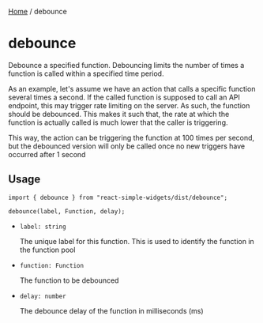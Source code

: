 [Home](../../../README.md) / debounce

# debounce

Debounce a specified function. Debouncing limits the number of times a function is called within a specified time period.

As an example, let's assume we have an action that calls a specific function several times a second. If the called function is supposed to call an API endpoint, this may trigger rate limiting on the server. As such, the function should be debounced. This makes it such that, the rate at which the function is actually called is much lower that the caller is triggering.

This way, the action can be triggering the function at 100 times per second, but the debounced version will only be called once no new triggers have occurred after 1 second

## Usage

```tsx
import { debounce } from "react-simple-widgets/dist/debounce";

debounce(label, Function, delay);
```

- `label: string`

  The unique label for this function. This is used to identify the function in the function pool

- `function: Function`

  The function to be debounced

- `delay: number`

  The debounce delay of the function in milliseconds (ms)
